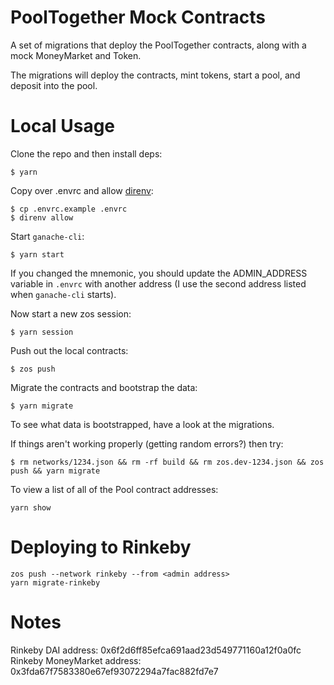 # PoolTogether Mock Contracts

A set of migrations that deploy the PoolTogether contracts, along with a mock MoneyMarket and Token.

The migrations will deploy the contracts, mint tokens, start a pool, and deposit into the pool.

# Local Usage

Clone the repo and then install deps:

```
$ yarn
```

Copy over .envrc and allow [direnv](https://direnv.net/):

```
$ cp .envrc.example .envrc
$ direnv allow
```

Start `ganache-cli`:

```
$ yarn start
```

If you changed the mnemonic, you should update the ADMIN_ADDRESS variable in `.envrc` with another address (I use the second address listed when `ganache-cli` starts).

Now start a new zos session:

```
$ yarn session
```

Push out the local contracts:

```
$ zos push
```

Migrate the contracts and bootstrap the data:

```
$ yarn migrate
```

To see what data is bootstrapped, have a look at the migrations.

If things aren't working properly (getting random errors?) then try:

```
$ rm networks/1234.json && rm -rf build && rm zos.dev-1234.json && zos push && yarn migrate
```

To view a list of all of the Pool contract addresses:

```
yarn show
```


# Deploying to Rinkeby

```
zos push --network rinkeby --from <admin address>
yarn migrate-rinkeby
```

# Notes

Rinkeby DAI address: 0x6f2d6ff85efca691aad23d549771160a12f0a0fc
Rinkeby MoneyMarket address: 0x3fda67f7583380e67ef93072294a7fac882fd7e7
